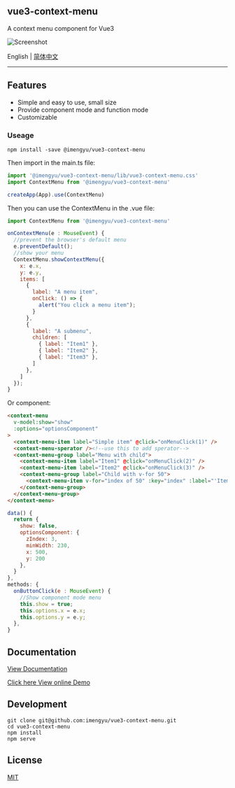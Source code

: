 
vue3-context-menu
---
A context menu component for Vue3

![Screenshot](https://raw.githubusercontent.com/imengyu/vue3-context-menu/main/screenshot/first.png)

English | [简体中文](https://github.com/imengyu/vue3-context-menu/blob/main/README.CN.md)

---

## Features

* Simple and easy to use, small size
* Provide component mode and function mode
* Customizable

### Useage

```
npm install -save @imengyu/vue3-context-menu
```

Then import in the main.ts file:

```js
import '@imengyu/vue3-context-menu/lib/vue3-context-menu.css'
import ContextMenu from '@imengyu/vue3-context-menu'

createApp(App).use(ContextMenu)     
```

Then you can use the ContextMenu in the .vue file:

```js
import ContextMenu from '@imengyu/vue3-context-menu'

onContextMenu(e : MouseEvent) {
  //prevent the browser's default menu
  e.preventDefault();
  //show your menu
  ContextMenu.showContextMenu({
    x: e.x,
    y: e.y,
    items: [
      { 
        label: "A menu item", 
        onClick: () => {
          alert("You click a menu item");
        }
      },
      { 
        label: "A submenu", 
        children: [
          { label: "Item1" },
          { label: "Item2" },
          { label: "Item3" },
        ]
      },
    ]
  }); 
}
```

Or component:

```html
<context-menu
  v-model:show="show"
  :options="optionsComponent"
>
  <context-menu-item label="Simple item" @click="onMenuClick(1)" />
  <context-menu-sperator /><!--use this to add sperator-->
  <context-menu-group label="Menu with child">
    <context-menu-item label="Item1" @click="onMenuClick(2)" />
    <context-menu-item label="Item2" @click="onMenuClick(3)" />
    <context-menu-group label="Child with v-for 50">
      <context-menu-item v-for="index of 50" :key="index" :label="'Item3-'+index" @click="onLoopMenuClick(index)" />
    </context-menu-group>
  </context-menu-group>
</context-menu>
```

```js
data() {
  return {
    show: false,
    optionsComponent: {
      zIndex: 3,
      minWidth: 230,
      x: 500,
      y: 200
    },
  }
},
methods: {
  onButtonClick(e : MouseEvent) {
    //Show component mode menu
    this.show = true;
    this.options.x = e.x;
    this.options.y = e.y;
  },
}
```

## Documentation

[View Documentation](http://vue3-context-menu-docs.imengyu.top/en)

[Click here View online Demo](https://imengyu.top/pages/vue3-context-menu-demo/)

## Development

```shell
git clone git@github.com:imengyu/vue3-context-menu.git
cd vue3-context-menu
npm install
npm serve
```

## License

[MIT](./LICENSE)
